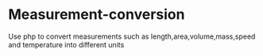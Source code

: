 # Measurement-conversion
Use php to convert measurements such as length,area,volume,mass,speed and temperature into different units
